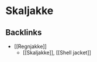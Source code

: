 # Skaljakke

## Backlinks
* [[Regnjakke]]
	* [[Skaljakke]], [[Shell jacket]]

<!-- {BearID:57A51D4C-2DEC-444D-9DB1-EECF248F0E67-74875-00000231B1A4CFFD} -->
